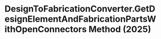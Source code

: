 # DesignToFabricationConverter.GetDesignElementAndFabricationPartsWithOpenConnectors Method (2025)

﻿